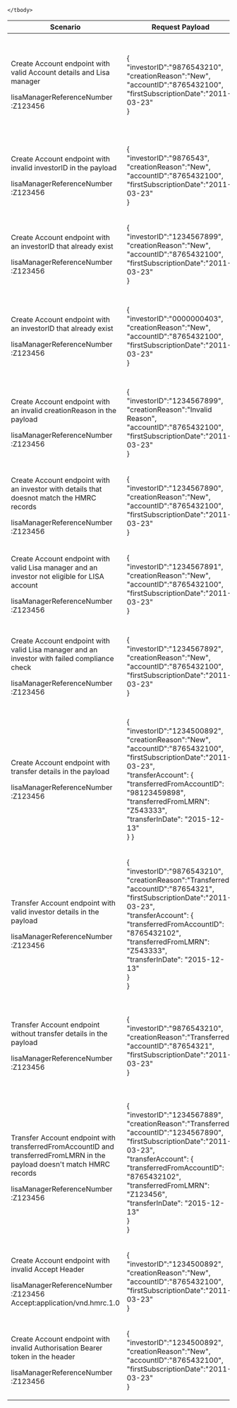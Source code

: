 <table>
    <col width="25%">
    <col width="40%">
    <col width="35%">
    <thead>
        <tr>
            <th>Scenario</th>
            <th>Request Payload</th>
            <th>Response</th>
        </tr>
    </thead>
    <tbody>
        <tr>
            <td><p>Create Account endpoint with valid Account details and Lisa manager</p><p class ="code--block">lisaManagerReferenceNumber :Z123456</p></td>
            <td>
                <p class ="code--block"> {<br>
                                     	    "investorID":"9876543210",<br>
                                     	    "creationReason":"New",<br>
                                     	    "accountID":"8765432100",<br>
                                     	    "firstSubscriptionDate":"2011-03-23"<br>
                                        }
                </p>
            </td>
            <td><p>HTTP status: <code class="code--slim">201(Created)</code></p>
                <p class ="code--block"> {<br>
                                         "status": 201,<br>
                                         "success": true,<br>
                                         "data": {<br>
                                           "message": "Account Created.",<br>
                                           "accountId": "8765432100"<br>
                                         }<br>
                                       }
                </p>
            </td>
        </tr>
        <tr>
            <td><p>Create Account endpoint with invalid investorID in the payload</p><p class ="code--block">lisaManagerReferenceNumber :Z123456</p></td>
            <td>
                <p class ="code--block"> {<br>
                                     	    "investorID":"9876543",<br>
                                     	    "creationReason":"New",<br>
                                     	    "accountID":"8765432100",<br>
                                     	    "firstSubscriptionDate":"2011-03-23"<br>
                                        }
                </p>
            </td>
            <td><p>HTTP status: <code class="code--slim">400(Bad Request)</code></p>
                <p class ="code--block"> {<br>
                                         "code": "BAD_REQUEST",<br>
                                         "message": "Bad Request"<br>
                                       }
                </p>
            </td>
        </tr>
        <tr>
            <td><p>Create Account endpoint with an investorID that already exist</p><p class ="code--block">lisaManagerReferenceNumber :Z123456</p></td>
            <td>
                <p class ="code--block"> {<br>
                                            "investorID":"1234567899",<br>
                                            "creationReason":"New",<br>
                                            "accountID":"8765432100",<br>
                                            "firstSubscriptionDate":"2011-03-23"<br>
                                        }
                </p>
            </td>
            <td><p>HTTP status: <code class="code--slim">409(Conflict)</code></p>
                <p class ="code--block"> {<br>
                                         "code": "INVESTOR_ACCOUNT_ALREADY_EXISTS",<br>
                                         "message": "The LISA account already exists"<br>
                                       }
                </p>
            </td>
        </tr>
        <tr>
            <td><p>Create Account endpoint with an investorID that already exist</p><p class ="code--block">lisaManagerReferenceNumber :Z123456</p></td>
            <td>
                <p class ="code--block"> {<br>
                                            "investorID":"0000000403",<br>
                                            "creationReason":"New",<br>
                                            "accountID":"8765432100",<br>
                                            "firstSubscriptionDate":"2011-03-23"<br>
                                        }
                </p>
            </td>
            <td><p>HTTP status: <code class="code--slim">403(Forbidden)</code></p>
                <p class ="code--block"> {<br>
                                         "code": "INVESTOR_ACCOUNT_ALREADY_CLOSED_OR_VOID",<br>
                                         "message": "The LISA account has already been closed or voided"<br>
                                       }
                </p>
            </td>
        </tr>
        <tr>
            <td><p>Create Account endpoint with an invalid creationReason in the payload</p><p class ="code--block">lisaManagerReferenceNumber :Z123456</p></td>
            <td>
                <p class ="code--block"> {<br>
                                            "investorID":"1234567899",<br>
                                            "creationReason":"Invalid Reason",<br>
                                            "accountID":"8765432100",<br>
                                            "firstSubscriptionDate":"2011-03-23"<br>
                                        }
                </p>
            </td>
            <td><p>HTTP status: <code class="code--slim">400(Bad Request)</code></p>
                <p class ="code--block"> {<br>
                                         "code": "BAD_REQUEST",<br>
                                         "message": "Bad Request"<br>
                                       }
                </p>
            </td>
        </tr>
        <tr>
            <td><p>Create Account endpoint with an investor with details that doesnot match the HMRC records</p><p class ="code--block">lisaManagerReferenceNumber :Z123456</p></td>
            <td>
                <p class ="code--block"> {<br>
                                            "investorID":"1234567890",<br>
                                            "creationReason":"New",<br>
                                            "accountID":"8765432100",<br>
                                            "firstSubscriptionDate":"2011-03-23"<br>
                                        }
                </p>
            </td>
            <td><p>HTTP status: <code class="code--slim">403(Forbidden)</code></p>
                <p class ="code--block"> {<br>
                                         "code": "INVESTOR_NOT_FOUND",<br>
                                         "message": "The investor details given do not match with HMRC’s records"<br>
                                       }
                </p>
            </td>
        </tr>
        <tr>
            <td><p>Create Account endpoint with valid Lisa manager and an investor not eligible for LISA account</p><p class ="code--block">lisaManagerReferenceNumber :Z123456</p></td>
            <td>
                <p class ="code--block"> {<br>
                                            "investorID":"1234567891",<br>
                                            "creationReason":"New",<br>
                                            "accountID":"8765432100",<br>
                                            "firstSubscriptionDate":"2011-03-23"<br>
                                        }
                </p>
            </td>
            <td><p>HTTP status: <code class="code--slim">403(Forbidden)</code></p>
                <p class ="code--block"> {<br>
                                         "code": "INVESTOR_ELIGIBILITY_CHECK_FAILED",<br>
                                         "message": "The investor is not eligible for a LISA account"<br>
                                       }
                </p>
            </td>
        </tr>
        <tr>
            <td><p>Create Account endpoint with valid Lisa manager and an investor with failed compliance check</p><p class ="code--block">lisaManagerReferenceNumber :Z123456</p></td>
            <td>
                <p class ="code--block"> {<br>
                                            "investorID":"1234567892",<br>
                                            "creationReason":"New",<br>
                                            "accountID":"8765432100",<br>
                                            "firstSubscriptionDate":"2011-03-23"<br>
                                        }
                </p>
            </td>
            <td><p>HTTP status: <code class="code--slim">403(Forbidden)</code></p>
                <p class ="code--block"> {<br>
                                         "code": "INVESTOR_COMPLIANCE_CHECK_FAILED",<br>
                                         "message": "The investor has failed a compliance check - they may have breached ISA guidelines or regulations"<br>
                                       }
                </p>
            </td>
        </tr>
        <tr>
            <td><p>Create Account endpoint with transfer details in the payload</p><p class ="code--block">lisaManagerReferenceNumber :Z123456</p></td>
            <td>
                <p class ="code--block"> {<br>
                                             "investorID":"1234500892",<br>
                                             "creationReason":"New",<br>
                                             "accountID":"8765432100",<br>
                                             "firstSubscriptionDate":"2011-03-23",<br>
                                             "transferAccount": {<br>
                                               "transferredFromAccountID": "98123459898",<br>
                                               "transferredFromLMRN": "Z543333",<br>
                                               "transferInDate": "2015-12-13"<br>
                                             }
                                        }
                </p>
            </td>
            <td><p>HTTP status: <code class="code--slim">401(Unauthorized)</code></p>
                <p class ="code--block"> {<br>
                                         "code": "TRANSFER_ACCOUNT_DATA_PROVIDED",<br>
                                         "message": "transferredFromAccountID, transferedFromLMRN, and transferInDate fields should only be completed when the creationReason is \"Transferred\"."<br>
                                       }
                </p>
            </td>
        </tr>
        <tr>
            <td><p>Transfer Account endpoint with valid investor details in the payload</p><p class ="code--block">lisaManagerReferenceNumber :Z123456</p></td>
            <td>
                <p class ="code--block"> {<br>
                                              "investorID":"9876543210",<br>
                                              "creationReason":"Transferred",<br>
                                              "accountID":"87654321",<br>
                                              "firstSubscriptionDate":"2011-03-23",<br>
                                              "transferAccount": {<br>
                                                "transferredFromAccountID": "8765432102",<br>
                                                "transferredFromLMRN": "Z543333",<br>
                                                "transferInDate": "2015-12-13"<br>
                                              }<br>
                                        }
                </p>
            </td>
            <td><p>HTTP status: <code class="code--slim">201(Created)</code></p>
                <p class ="code--block"> {<br>
                                         "status": 201,<br>
                                          "success": true,<br>
                                          "data": {<br>
                                            "message": "Account Transferred.",<br>
                                            "accountId": "87654321"<br>
                                          }<br>
                                       }
                </p>
            </td>
        </tr>
        <tr>
            <td><p>Transfer Account endpoint without transfer details in the payload</p><p class ="code--block">lisaManagerReferenceNumber :Z123456</p></td>
            <td>
                <p class ="code--block"> {<br>
                                               "investorID":"9876543210",<br>
                                               "creationReason":"Transferred",<br>
                                               "accountID":"87654321",<br>
                                               "firstSubscriptionDate":"2011-03-23"<br>
                                        }
                </p>
            </td>
            <td><p>HTTP status: <code class="code--slim">403(Forbidden)</code></p>
                <p class ="code--block"> {<br>
                                         "code": "TRANSFER_ACCOUNT_DATA_NOT_PROVIDED",<br>
                                          "message": "The transferredFromAccountID, transferredFromLMRN and transferInDate are not provided and are required for transfer of an account."<br>
                                       }
                </p>
            </td>
        </tr>
        <tr>
            <td><p>Transfer Account endpoint with transferredFromAccountID and transferredFromLMRN in the payload doesn't match HMRC records</p><p class ="code--block">lisaManagerReferenceNumber :Z123456</p></td>
            <td>
                <p class ="code--block"> {<br>
                                         "investorID":"1234567889",<br>
                                         "creationReason":"Transferred",<br>
                                         "accountID":"1234567890",<br>
                                         "firstSubscriptionDate":"2011-03-23",<br>
                                         "transferAccount": {<br>
                                           "transferredFromAccountID": "8765432102",<br>
                                           "transferredFromLMRN": "Z123456",<br>
                                           "transferInDate": "2015-12-13"<br>
                                         }<br>
                                        }
                </p>
            </td>
            <td><p>HTTP status: <code class="code--slim">403(Forbidden)</code></p>
                <p class ="code--block"> {<br>
                                         "code": "PREVIOUS_INVESTOR_ACCOUNT_DOES_NOT_EXIST",<br>
                                          "message": "The transferredFromAccountID and transferredFromLMRN given don’t match with an account on HMRC’s records"<br>
                                       }
                </p>
            </td>
        </tr>
        <tr>
            <td><p>Create Account endpoint with invalid Accept Header</p><p class ="code--block">lisaManagerReferenceNumber :Z123456<br>Accept:application/vnd.hmrc.1.0</p></td>
            <td>
                <p class ="code--block"> {<br>
                                            "investorID":"1234500892",<br>
                                            "creationReason":"New",<br>
                                            "accountID":"8765432100",<br>
                                            "firstSubscriptionDate":"2011-03-23"<br>
                                        }
                </p>
            </td>
            <td><p>HTTP status: <code class="code--slim">406(Not Acceptable)</code></p>
                <p class ="code--block"> {<br>
                                         "code": "ACCEPT_HEADER_INVALID",<br>
                                         "message": "The accept header is missing or invalid"<br>
                                       }
                </p>
            </td>
        </tr>
        <tr>
            <td><p>Create Account endpoint with invalid Authorisation Bearer token in the header</p><p class ="code--block">lisaManagerReferenceNumber :Z123456</p></td>
            <td>
                <p class ="code--block"> {<br>
                                            "investorID":"1234500892",<br>
                                            "creationReason":"New",<br>
                                            "accountID":"8765432100",<br>
                                            "firstSubscriptionDate":"2011-03-23"<br>
                                        }
                </p>
            </td>
            <td><p>HTTP status: <code class="code--slim">401(Unauthorized)</code></p>
                <p class ="code--block"> {<br>
                                         "code": "INVALID_CREDENTIALS",<br>
                                         "message": "Invalid Authentication information provided"<br>
                                       }
                </p>
            </td>
        </tr>

    </tbody>
</table>
